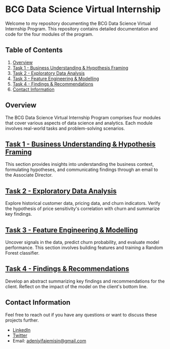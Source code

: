 # BCG Data Science Virtual Internship

Welcome to my repository documenting the BCG Data Science Virtual Internship Program. This repository contains detailed documentation and code for the four modules of the program.

## Table of Contents
1. [Overview](#overview)
2. [Task 1 - Business Understanding & Hypothesis Framing](#task-1---business-understanding--hypothesis-framing)
3. [Task 2 - Exploratory Data Analysis](#task-2---exploratory-data-analysis)
4. [Task 3 - Feature Engineering & Modelling](#task-3---feature-engineering--modelling)
5. [Task 4 - Findings & Recommendations](#task-4---findings--recommendations)
6. [Contact Information](#contact-information)

## Overview

The BCG Data Science Virtual Internship Program comprises four modules that cover various aspects of data science and analytics. Each module involves real-world tasks and problem-solving scenarios.

## [Task 1 - Business Understanding & Hypothesis Framing](./Task_1_Business_Understanding_and_Hypothesis_Framing)

This section provides insights into understanding the business context, formulating hypotheses, and communicating findings through an email to the Associate Director.

## [Task 2 - Exploratory Data Analysis](./Task_2_Exploratory_Data_Analysis)

Explore historical customer data, pricing data, and churn indicators. Verify the hypothesis of price sensitivity's correlation with churn and summarize key findings.

## [Task 3 - Feature Engineering & Modelling](./Task_3_Feature_Engineering_and_Modelling)

Uncover signals in the data, predict churn probability, and evaluate model performance. This section involves building features and training a Random Forest classifier.

## [Task 4 - Findings & Recommendations](./Task_4_Findings_and_Recommendations)

Develop an abstract summarizing key findings and recommendations for the client. Reflect on the impact of the model on the client's bottom line.

## Contact Information

Feel free to reach out if you have any questions or want to discuss these projects further.

- [LinkedIn](https://www.linkedin.com/in/fajemisin-adeniyi-326bb2229/)
- [Twitter](https://twitter.com/neecrownsmith)
- Email: adeniyifajemisin@gmail.com
